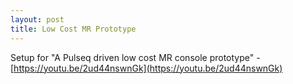 ```yaml
---
layout: post
title: Low Cost MR Prototype
---
```

Setup for "A Pulseq driven low cost MR console prototype" - [https://youtu.be/2ud44nswnGk](https://youtu.be/2ud44nswnGk)
